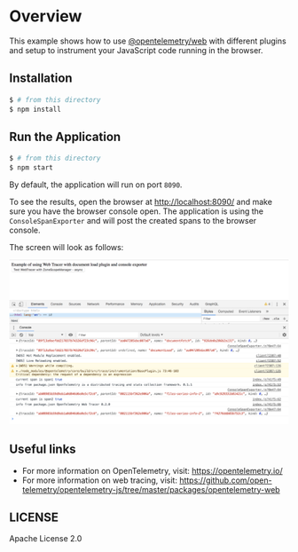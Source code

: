 # Overview

This example shows how to use [@opentelemetry/web](https://github.com/open-telemetry/opentelemetry-js/tree/master/packages/opentelemetry-web) with different plugins and setup to instrument your JavaScript code running in the browser.

## Installation

```sh
$ # from this directory
$ npm install
```

## Run the Application

```sh
$ # from this directory
$ npm start
```

By default, the application will run on port `8090`.

To see the results, open the browser at <http://localhost:8090/> and make sure you have the browser console open. The application is using the `ConsoleSpanExporter` and will post the created spans to the browser console.

The screen will look as follows:

![Screenshot of the running example](images/traces.png)

## Useful links

- For more information on OpenTelemetry, visit: <https://opentelemetry.io/>
- For more information on web tracing, visit: <https://github.com/open-telemetry/opentelemetry-js/tree/master/packages/opentelemetry-web>

## LICENSE

Apache License 2.0
